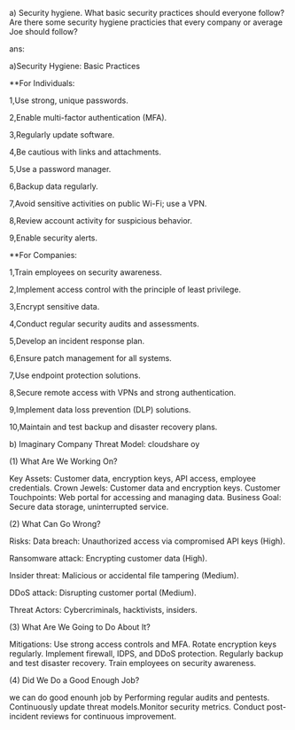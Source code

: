 a) Security hygiene. What basic security practices should everyone follow? Are there some security hygiene practicies that every company or average Joe should follow?


ans:

a)Security Hygiene: Basic Practices

**For Individuals:

1,Use strong, unique passwords.

2,Enable multi-factor authentication (MFA).

3,Regularly update software.

4,Be cautious with links and attachments.

5,Use a password manager.

6,Backup data regularly.

7,Avoid sensitive activities on public Wi-Fi; use a VPN.

8,Review account activity for suspicious behavior.

9,Enable security alerts.


**For Companies:

1,Train employees on security awareness.

2,Implement access control with the principle of least privilege.

3,Encrypt sensitive data.

4,Conduct regular security audits and assessments.

5,Develop an incident response plan.

6,Ensure patch management for all systems.

7,Use endpoint protection solutions.

8,Secure remote access with VPNs and strong authentication.

9,Implement data loss prevention (DLP) solutions.

10,Maintain and test backup and disaster recovery plans.



b) Imaginary Company Threat Model: cloudshare oy 

(1) What Are We Working On?

Key Assets: Customer data, encryption keys, API access, employee credentials.
Crown Jewels: Customer data and encryption keys.
Customer Touchpoints: Web portal for accessing and managing data.
Business Goal: Secure data storage, uninterrupted service.



(2) What Can Go Wrong?

Risks:
Data breach: Unauthorized access via compromised API keys (High).

Ransomware attack: Encrypting customer data (High).

Insider threat: Malicious or accidental file tampering (Medium).

DDoS attack: Disrupting customer portal (Medium).

Threat Actors: Cybercriminals, hacktivists, insiders.



(3) What Are We Going to Do About It?

Mitigations:
Use strong access controls and MFA.
Rotate encryption keys regularly.
Implement firewall, IDPS, and DDoS protection.
Regularly backup and test disaster recovery.
Train employees on security awareness.


(4) Did We Do a Good Enough Job?

we can do good enounh job by Performing regular audits and pentests.
Continuously update threat models.Monitor security metrics.
Conduct post-incident reviews for continuous improvement.

